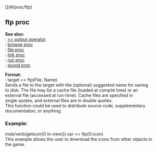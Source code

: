 []{#/proc/ftp}    
## ftp proc    
**See also:**    
:   [\<\< output operator](/ref/operator/%3c%3c/output)    
:   [browse proc](/ref/proc/browse)    
:   [file proc](/ref/proc/file)    
:   [link proc](/ref/proc/link)    
:   [run proc](/ref/proc/run)    
:   [sound proc](/ref/proc/sound)    
<!-- -->    
**Format:**    
:   target \<\< ftp(File, Name)    
Sends a file to the target with the (optional) suggested name for saving    
to disk. The file may be a cache file (loaded at compile time) or an    
external file (accessed at run-time). Cache files are specified in    
single quotes, and external files are in double quotes.    
This function could be used to distribute source code, supplementary    
documentation, or anything.    
### Example:    
mob/verb/geticon(O in view()) usr \<\< ftp(O:icon)    
This example allows the user to download the icons from other objects in    
the game.  